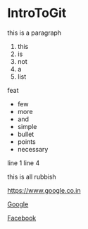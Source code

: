 # IntroToGit

<p>this is a paragraph</p>

1. this
2. is 
3. not 
4. a
5. list

<p>feat</p>

* few
* more
* and
* simple
* bullet 
* points
* necessary

line 1
line 4

this is all rubbish

https://www.google.co.in

[Google](https://www.google.com)

[Facebook](https://www.facebook.com)
